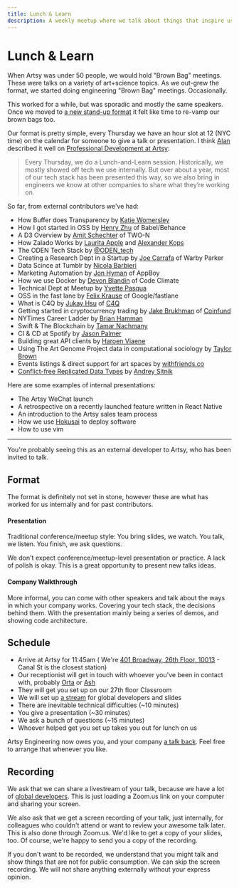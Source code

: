 ```yaml
---
title: Lunch & Learn
description: A weekly meetup where we talk about things that inspire us.
---
```


# Lunch & Learn

When Artsy was under 50 people, we would hold "Brown Bag" meetings. These were talks on a variety of art+science
topics. As we out-grew the format, we started doing engineering "Brown Bag" meetings. Occasionally.

This worked for a while, but was sporadic and mostly the same speakers. Once we moved to
[a new stand-up format](http://artsy.github.io/blog/2015/03/23/artsy-technology-stack-2015/) it felt like time to
re-vamp our brown bags too.

Our format is pretty simple, every Thursday we have an hour slot at 12 (NYC time) on the calendar for someone to
give a talk or presentation. I think [Alan](http://twitter.com/alanjay1/) described it well on
[Professional Development at Artsy](http://artsy.github.io/blog/2016/09/22/professional-development-at-artsy-engineering/):

> Every Thursday, we do a Lunch-and-Learn session. Historically, we mostly showed off tech we use internally. But
> over about a year, most of our tech stack has been presented this way, so we also bring in engineers we know at
> other companies to share what they’re working on.

So far, from external contributors we've had:

- How Buffer does Transparency by [Katie Womersley](http://twitter.com/‪katie_wormers‬)
- How I got started in OSS by [Henry Zhu](http://twitter.com/‪left_pad) of Babel/Behance
- A D3 Overview by [Amit Schechter](http://twitter.com/‪meetamit‬) of TWO-N
- How Zalado Works by [Laurita Apple](http://twitter.com/‪LauritaApplez‬) and
  [Alexander Kops](http://twitter.com/‪koze‬)
- The ODEN Tech Stack by [@ODEN_tech](http://twitter.com/‪ODEN_tech)
- Creating a Research Dept in a Startup by [Joe Carrafa](http://twitter.com/‪joetastic‬) of Warby Parker
- Data Scince at Tumblr by [Nicola Barbieri](https://twitter.com/nicola_barbieri)
- Marketing Automation by [Jon Hyman](https://twitter.com/jon_hyman) of AppBoy
- How we use Docker by [Devon Blandin](https://devon.io/) of Code Climate
- Technical Dept at Meetup by [Yvette Pasqua](https://twitter.com/lolarobot‬)
- OSS in the fast lane by [Felix Krause](https://twitter.com/krausefx‬) of Google/fastlane
- What is C4Q by [Jukay Hsu](https://twitter.com/JukayHsu‬) of [C4Q](http://www.c4q.nyc)
- Getting started in cryptocurrency trading by [Jake Brukhman](https://twitter.com/jbrukh?lang=en) of
  [Coinfund](https://coinfund.io)
- NYTimes Career Ladder by [Brian Hamman](https://twitter.com/hamman)
- Swift & The Blockchain by [Tamar Nachmany](https://twitter.com/tamarshmallows)
- CI & CD at Spotify by [Jason Palmer](https://twitter.com/palmerj3)
- Building great API clients by [Haroen Viaene](https://haroen.me)
- Using The Art Genome Project data in computational sociology by [Taylor Brown](http://www.taylorwhittenbrown.com)
- Events listings & direct support for art spaces by [withfriends.co](withfriends.co)
- [Conflict-free Replicated Data Types](https://en.wikipedia.org/wiki/Conflict-free_replicated_data_type) by
  [Andrey Sitnik](https://twitter.com/sitnikcode)

Here are some examples of internal presentations:

- The Artsy WeChat launch
- A retrospective on a recently launched feature written in React Native
- An introduction to the Artsy sales team process
- How we use [Hokusai](https://github.com/artsy/hokusai) to deploy software
- How to use vim

---

You're probably seeing this as an external developer to Artsy, who has been invited to talk.

## Format

The format is definitely not set in stone, however these are what has worked for us internally and for past
contributors.

#### Presentation

Traditional conference/meetup style: You bring slides, we watch. You talk, we listen. You finish, we ask questions.

We don't expect conference/meetup-level presentation or practice. A lack of polish is okay. This is a great
opportunity to present new talks ideas.

#### Company Walkthrough

More informal, you can come with other speakers and talk about the ways in which your company works. Covering your
tech stack, the decisions behind them. With the presentation mainly being a series of demos, and showing code
architecture.

## Schedule

- Arrive at Artsy for 11:45am ( We're [401 Broadway, 26th Floor, 10013][401] - Canal St is the closest station)
- Our receptionist will get in touch with whoever you've been in contact with, probably [Orta] or [Ash]
- They will get you set up on our 27th floor Classroom
- We will set up [a stream](#recording) for global developers and slides
- There are inevitable technical difficulties (~10 minutes)
- You give a presentation (~30 minutes)
- We ask a bunch of questions (~15 minutes)
- Whoever helped get you set up takes you out for lunch on us

Artsy Engineering now owes you, and your company
[a talk back](https://speakerdeck.com/ashfurrow/teaching-and-learning-1). Feel free to arrange that whenever you
like.

## Recording

We ask that we can share a livestream of your talk, because we have a lot of
[global developers](https://www.artsy.net/article/eloy-duran-going-global-5-tips-to-make-remote-work). This is just
loading a Zoom.us link on your computer and sharing your screen.

We also ask that we get a screen recording of your talk, just internally, for colleagues who couldn't attend or
want to review your awesome talk later. This is also done through Zoom.us. We'd like to get a copy of your slides,
too. Of course, we're happy to send you a copy of the recording.

If you don't want to be recorded, we understand that you might talk and show things that are not for public
consumption. We can skip the screen recording. We will not share anything externally without your express opinion.

[orta]: https://github.com/orta
[ash]: https://github.com/ashfurrow
[401]:
  https://www.google.com/maps/place/401+Broadway/@40.718958,-74.0049492,17z/data=!3m1!4b1!4m5!3m4!1s0x89c2598a7196824f:0xddf53435afbdd5b9!8m2!3d40.718954!4d-74.0027552
